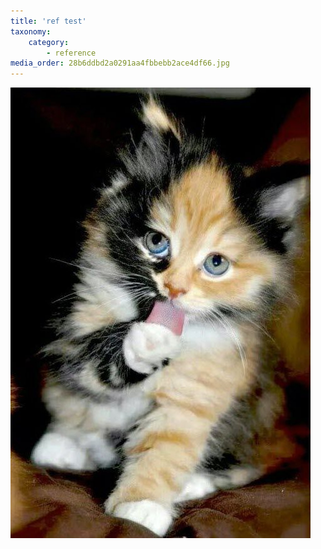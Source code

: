 ```yaml
---
title: 'ref test'
taxonomy:
    category:
        - reference
media_order: 28b6ddbd2a0291aa4fbbebb2ace4df66.jpg
---
```


![28b6ddbd2a0291aa4fbbebb2ace4df66](28b6ddbd2a0291aa4fbbebb2ace4df66.jpg "28b6ddbd2a0291aa4fbbebb2ace4df66")